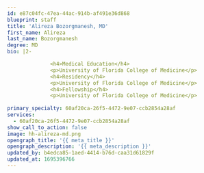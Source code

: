 ```yaml
---
id: e87c04fc-47ea-44ac-914b-af491e36d868
blueprint: staff
title: 'Alireza Bozorgmanesh, MD'
first_name: Alireza
last_name: Bozorgmanesh
degree: MD
bio: |2-

              <h4>Medical Education</h4>
              <p>University of Florida College of Medicine</p>
              <h4>Residency</h4>
              <p>University of Florida College of Medicine</p>
              <h4>Fellowship</h4>
              <p>University of Florida College of Medicine</p>
          
primary_specialty: 60af20ca-26f5-4472-9e07-ccb2854a28af
services:
  - 60af20ca-26f5-4472-9e07-ccb2854a28af
show_call_to_action: false
image: hh-alireza-md.png
opengraph_title: '{{ meta_title }}'
opengraph_description: '{{ meta_description }}'
updated_by: b4edca85-1aed-4414-b76d-caa31d61829f
updated_at: 1695396766
---
```

